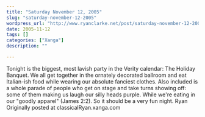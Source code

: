 ```yaml
---
title: "Saturday November 12, 2005"
slug: "saturday-november-12-2005"
wordpress_url: "http://www.ryanclarke.net/post/saturday-november-12-2005/"
date: 2005-11-12
tags: []
categories: ["Xanga"]
description: ""

---
```


Tonight is the biggest, most lavish party in the Verity calendar: The Holiday Banquet. We all get together in the ornately decorated ballroom and eat Italian-ish food while wearing our absolute fanciest clothes. Also included is a whole parade of people who get on stage and take turns showing off: some of them making us laugh our silly heads purple. While we're eating in our "goodly apparel" (James 2:2). So it should be a very fun night.
 Ryan
Originally posted at classicalRyan.xanga.com
